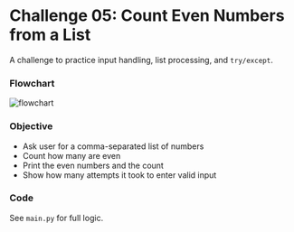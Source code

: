 # Challenge 05: Count Even Numbers from a List

A challenge to practice input handling, list processing, and `try/except`.

### Flowchart
![flowchart](flowchart.png)

### Objective
- Ask user for a comma-separated list of numbers
- Count how many are even
- Print the even numbers and the count
- Show how many attempts it took to enter valid input

### Code
See `main.py` for full logic.

